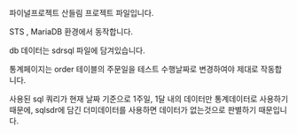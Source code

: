 파이널프로젝트 산들림 프로젝트 파일입니다.



STS , MariaDB 환경에서 동작합니다.

db 데이터는 sdrsql 파일에 담겨있습니다.



통계페이지는 order 테이블의 주문일을 테스트 수행날짜로 변경하여야 제대로 작동합니다.

사용된 sql 쿼리가 현재 날짜 기준으로 1주일, 1달 내의 데이터만 통계데이터로 사용하기 때문에, sqlsdr에 담긴 더미데이터를 사용하면 데이터가 없는것으로 판별하기 때문입니다.
